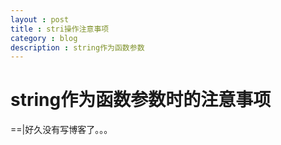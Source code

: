 ```yaml
---
layout : post
title : stri操作注意事项
category : blog
description : string作为函数参数 
---
```


string作为函数参数时的注意事项
=======================

==|好久没有写博客了。。。